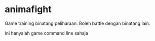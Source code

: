 # animafight

Game training binatang peliharaan. Boleh battle dengan binatang lain. 

Ini hanyalah game command line sahaja
